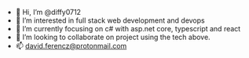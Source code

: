 - 👋 Hi, I’m @diffy0712
- 👀 I’m interested in full stack web development and devops
- 🌱 I’m currently focusing on c# with asp.net core, typescript and react
- 💞️ I’m looking to collaborate on project using the tech above.
- 📫 david.ferencz@protonmail.com
